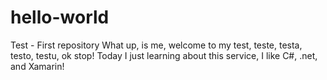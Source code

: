 # hello-world
Test - First repository
What up, is me, welcome to my test, teste, testa, testo, testu, ok stop!
Today I just learning about this service, I like C#, .net, and Xamarin!
